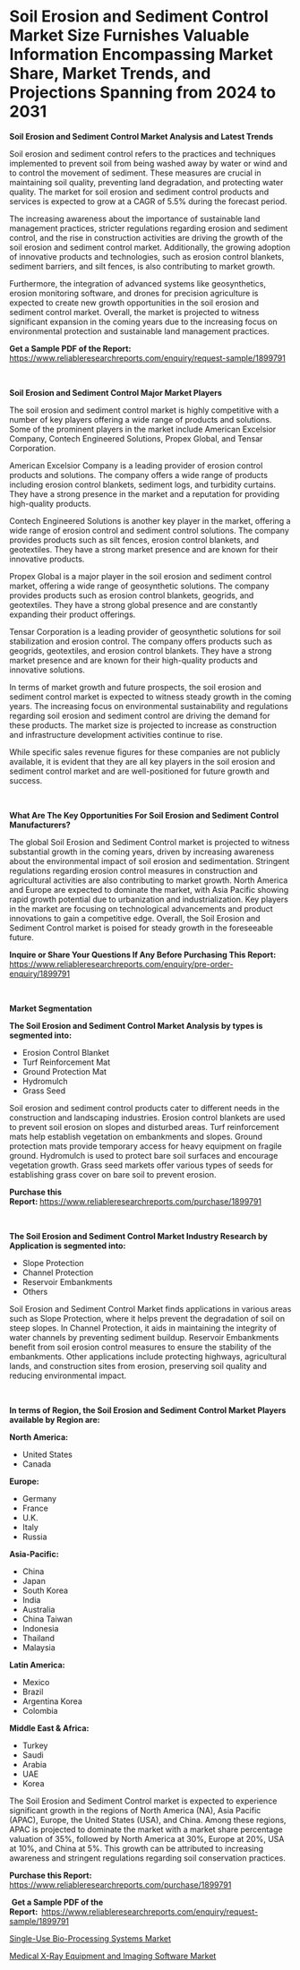 <p><h1>Soil Erosion and Sediment Control Market Size Furnishes Valuable Information Encompassing Market Share, Market Trends, and Projections Spanning from 2024 to 2031</h1></p><p><strong>Soil Erosion and Sediment Control Market Analysis and Latest Trends</strong></p>
<p><p>Soil erosion and sediment control refers to the practices and techniques implemented to prevent soil from being washed away by water or wind and to control the movement of sediment. These measures are crucial in maintaining soil quality, preventing land degradation, and protecting water quality. The market for soil erosion and sediment control products and services is expected to grow at a CAGR of 5.5% during the forecast period.</p><p>The increasing awareness about the importance of sustainable land management practices, stricter regulations regarding erosion and sediment control, and the rise in construction activities are driving the growth of the soil erosion and sediment control market. Additionally, the growing adoption of innovative products and technologies, such as erosion control blankets, sediment barriers, and silt fences, is also contributing to market growth.</p><p>Furthermore, the integration of advanced systems like geosynthetics, erosion monitoring software, and drones for precision agriculture is expected to create new growth opportunities in the soil erosion and sediment control market. Overall, the market is projected to witness significant expansion in the coming years due to the increasing focus on environmental protection and sustainable land management practices.</p></p>
<p><strong>Get a Sample PDF of the Report:&nbsp;</strong> <a href="https://www.reliableresearchreports.com/enquiry/request-sample/1899791">https://www.reliableresearchreports.com/enquiry/request-sample/1899791</a></p>
<p>&nbsp;</p>
<p><strong>Soil Erosion and Sediment Control Major Market Players</strong></p>
<p><p>The soil erosion and sediment control market is highly competitive with a number of key players offering a wide range of products and solutions. Some of the prominent players in the market include American Excelsior Company, Contech Engineered Solutions, Propex Global, and Tensar Corporation.</p><p>American Excelsior Company is a leading provider of erosion control products and solutions. The company offers a wide range of products including erosion control blankets, sediment logs, and turbidity curtains. They have a strong presence in the market and a reputation for providing high-quality products.</p><p>Contech Engineered Solutions is another key player in the market, offering a wide range of erosion control and sediment control solutions. The company provides products such as silt fences, erosion control blankets, and geotextiles. They have a strong market presence and are known for their innovative products.</p><p>Propex Global is a major player in the soil erosion and sediment control market, offering a wide range of geosynthetic solutions. The company provides products such as erosion control blankets, geogrids, and geotextiles. They have a strong global presence and are constantly expanding their product offerings.</p><p>Tensar Corporation is a leading provider of geosynthetic solutions for soil stabilization and erosion control. The company offers products such as geogrids, geotextiles, and erosion control blankets. They have a strong market presence and are known for their high-quality products and innovative solutions.</p><p>In terms of market growth and future prospects, the soil erosion and sediment control market is expected to witness steady growth in the coming years. The increasing focus on environmental sustainability and regulations regarding soil erosion and sediment control are driving the demand for these products. The market size is projected to increase as construction and infrastructure development activities continue to rise.</p><p>While specific sales revenue figures for these companies are not publicly available, it is evident that they are all key players in the soil erosion and sediment control market and are well-positioned for future growth and success.</p></p>
<p>&nbsp;</p>
<p><strong>What Are The Key Opportunities For Soil Erosion and Sediment Control Manufacturers?</strong></p>
<p><p>The global Soil Erosion and Sediment Control market is projected to witness substantial growth in the coming years, driven by increasing awareness about the environmental impact of soil erosion and sedimentation. Stringent regulations regarding erosion control measures in construction and agricultural activities are also contributing to market growth. North America and Europe are expected to dominate the market, with Asia Pacific showing rapid growth potential due to urbanization and industrialization. Key players in the market are focusing on technological advancements and product innovations to gain a competitive edge. Overall, the Soil Erosion and Sediment Control market is poised for steady growth in the foreseeable future.</p></p>
<p><strong>Inquire or Share Your Questions If Any Before Purchasing This Report:</strong> <a href="https://www.reliableresearchreports.com/enquiry/pre-order-enquiry/1899791">https://www.reliableresearchreports.com/enquiry/pre-order-enquiry/1899791</a></p>
<p>&nbsp;</p>
<p><strong>Market Segmentation</strong></p>
<p><strong>The Soil Erosion and Sediment Control Market Analysis by types is segmented into:</strong></p>
<p><ul><li>Erosion Control Blanket</li><li>Turf Reinforcement Mat</li><li>Ground Protection Mat</li><li>Hydromulch</li><li>Grass Seed</li></ul></p>
<p><p>Soil erosion and sediment control products cater to different needs in the construction and landscaping industries. Erosion control blankets are used to prevent soil erosion on slopes and disturbed areas. Turf reinforcement mats help establish vegetation on embankments and slopes. Ground protection mats provide temporary access for heavy equipment on fragile ground. Hydromulch is used to protect bare soil surfaces and encourage vegetation growth. Grass seed markets offer various types of seeds for establishing grass cover on bare soil to prevent erosion.</p></p>
<p><strong>Purchase this Report:&nbsp;</strong><a href="https://www.reliableresearchreports.com/purchase/1899791">https://www.reliableresearchreports.com/purchase/1899791</a></p>
<p>&nbsp;</p>
<p><strong>The Soil Erosion and Sediment Control Market Industry Research by Application is segmented into:</strong></p>
<p><ul><li>Slope Protection</li><li>Channel Protection</li><li>Reservoir Embankments</li><li>Others</li></ul></p>
<p><p>Soil Erosion and Sediment Control Market finds applications in various areas such as Slope Protection, where it helps prevent the degradation of soil on steep slopes. In Channel Protection, it aids in maintaining the integrity of water channels by preventing sediment buildup. Reservoir Embankments benefit from soil erosion control measures to ensure the stability of the embankments. Other applications include protecting highways, agricultural lands, and construction sites from erosion, preserving soil quality and reducing environmental impact.</p></p>
<p>&nbsp;</p>
<p><strong>In terms of Region, the Soil Erosion and Sediment Control Market Players available by Region are:</strong></p>
<p>
    <p> <strong> North America: </strong>
        <ul>
            <li>United States</li>
            <li>Canada</li>
        </ul>
        </p> 
    <p> <strong> Europe: </strong>
        <ul>
            <li>Germany</li>
            <li>France</li>
            <li>U.K.</li>
            <li>Italy</li>
            <li>Russia</li>
        </ul>
        </p> 
    <p> <strong> Asia-Pacific: </strong>
        <ul>
            <li>China</li>
            <li>Japan</li>
            <li>South Korea</li>
            <li>India</li>
            <li>Australia</li>
            <li>China Taiwan</li>
            <li>Indonesia</li>
            <li>Thailand</li>
            <li>Malaysia</li>
        </ul>
        </p> 
    <p> <strong> Latin America: </strong>
        <ul>
            <li>Mexico</li>
            <li>Brazil</li>
            <li>Argentina Korea</li>
            <li>Colombia</li>
        </ul>
        </p> 
    <p> <strong> Middle East & Africa: </strong>
        <ul>
            <li>Turkey</li>
            <li>Saudi</li>
            <li>Arabia</li>
            <li>UAE</li>
            <li>Korea</li>
        </ul>
    </p>
    </p>
<p><p>The Soil Erosion and Sediment Control market is expected to experience significant growth in the regions of North America (NA), Asia Pacific (APAC), Europe, the United States (USA), and China. Among these regions, APAC is projected to dominate the market with a market share percentage valuation of 35%, followed by North America at 30%, Europe at 20%, USA at 10%, and China at 5%. This growth can be attributed to increasing awareness and stringent regulations regarding soil conservation practices.</p></p>
<p><strong>Purchase this Report: </strong><a href="https://www.reliableresearchreports.com/purchase/1899791">https://www.reliableresearchreports.com/purchase/1899791</a></p>
<p>&nbsp;<strong>Get a Sample PDF of the Report:&nbsp;&nbsp;</strong><a href="https://www.reliableresearchreports.com/enquiry/request-sample/1899791">https://www.reliableresearchreports.com/enquiry/request-sample/1899791</a></p>
<p><strong></strong></p>
<p><p><a href="https://flame-sidecar-702.notion.site/Single-Use-Bio-Processing-Systems-Market-Share-Market-New-Trends-Analysis-Report-By-Type-By-Appli-efc4e626ff45437aa35bef947e2c1f13">Single-Use Bio-Processing Systems Market</a></p><p><a href="https://pretty-mail-caf.notion.site/Medical-X-Ray-Equipment-and-Imaging-Software-Market-Offer-Valuable-Insights-into-Market-Size-Market-b82c0a685ea24600b4601c30e2c15505">Medical X-Ray Equipment and Imaging Software Market</a></p></p>
